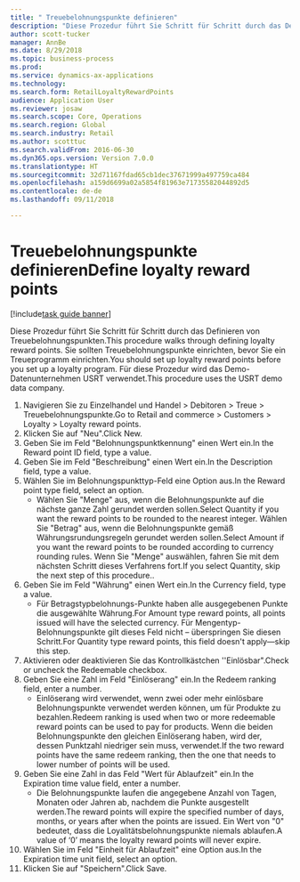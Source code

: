 ```yaml
--- 
title: " Treuebelohnungspunkte definieren"
description: "Diese Prozedur führt Sie Schritt für Schritt durch das Definieren von Treuebelohnungspunkten."
author: scott-tucker
manager: AnnBe
ms.date: 8/29/2018
ms.topic: business-process
ms.prod: 
ms.service: dynamics-ax-applications
ms.technology: 
ms.search.form: RetailLoyaltyRewardPoints
audience: Application User
ms.reviewer: josaw
ms.search.scope: Core, Operations
ms.search.region: Global
ms.search.industry: Retail
ms.author: scotttuc
ms.search.validFrom: 2016-06-30
ms.dyn365.ops.version: Version 7.0.0
ms.translationtype: HT
ms.sourcegitcommit: 32d71167fdad65cb1dec37671999a497759ca484
ms.openlocfilehash: a159d6699a02a5854f81963e71735582044892d5
ms.contentlocale: de-de
ms.lasthandoff: 09/11/2018

---
```

# <a name="define-loyalty-reward-points"></a><span data-ttu-id="f154c-103"> Treuebelohnungspunkte definieren</span><span class="sxs-lookup"><span data-stu-id="f154c-103">Define loyalty reward points</span></span>

[!include[task guide banner](../includes/task-guide-banner.md)]

<span data-ttu-id="f154c-104">Diese Prozedur führt Sie Schritt für Schritt durch das Definieren von Treuebelohnungspunkten.</span><span class="sxs-lookup"><span data-stu-id="f154c-104">This procedure walks through defining loyalty reward points.</span></span> <span data-ttu-id="f154c-105">Sie sollten Treuebelohnungspunkte einrichten, bevor Sie ein Treueprogramm einrichten.</span><span class="sxs-lookup"><span data-stu-id="f154c-105">You should set up loyalty reward points before you set up a loyalty program.</span></span> <span data-ttu-id="f154c-106">Für diese Prozedur wird das Demo-Datenunternehmen USRT verwendet.</span><span class="sxs-lookup"><span data-stu-id="f154c-106">This procedure uses the USRT demo data company.</span></span>

1. <span data-ttu-id="f154c-107">Navigieren Sie zu Einzelhandel und Handel > Debitoren > Treue > Treuebelohnungspunkte.</span><span class="sxs-lookup"><span data-stu-id="f154c-107">Go to Retail and commerce > Customers > Loyalty > Loyalty reward points.</span></span>
2. <span data-ttu-id="f154c-108">Klicken Sie auf "Neu".</span><span class="sxs-lookup"><span data-stu-id="f154c-108">Click New.</span></span>
3. <span data-ttu-id="f154c-109">Geben Sie im Feld "Belohnungspunktkennung" einen Wert ein.</span><span class="sxs-lookup"><span data-stu-id="f154c-109">In the Reward point ID field, type a value.</span></span>
4. <span data-ttu-id="f154c-110">Geben Sie im Feld "Beschreibung" einen Wert ein.</span><span class="sxs-lookup"><span data-stu-id="f154c-110">In the Description field, type a value.</span></span>
5. <span data-ttu-id="f154c-111">Wählen Sie im Belohnungspunkttyp-Feld eine Option aus.</span><span class="sxs-lookup"><span data-stu-id="f154c-111">In the Reward point type field, select an option.</span></span>
    * <span data-ttu-id="f154c-112">Wählen Sie "Menge" aus, wenn die Belohnungspunkte auf die nächste ganze Zahl gerundet werden sollen.</span><span class="sxs-lookup"><span data-stu-id="f154c-112">Select Quantity if you want the reward points to be rounded to the nearest integer.</span></span> <span data-ttu-id="f154c-113">Wählen Sie "Betrag" aus, wenn die Belohnungspunkte gemäß Währungsrundungsregeln gerundet werden sollen.</span><span class="sxs-lookup"><span data-stu-id="f154c-113">Select Amount if you want the reward points to be rounded according to currency rounding rules.</span></span> <span data-ttu-id="f154c-114">Wenn Sie "Menge" auswählen, fahren Sie mit dem nächsten Schritt dieses Verfahrens fort.</span><span class="sxs-lookup"><span data-stu-id="f154c-114">If you select Quantity, skip the next step of this procedure..</span></span>  
6. <span data-ttu-id="f154c-115">Geben Sie im Feld "Währung" einen Wert ein.</span><span class="sxs-lookup"><span data-stu-id="f154c-115">In the Currency field, type a value.</span></span>
    * <span data-ttu-id="f154c-116">Für Betragstypbelohnungs-Punkte haben alle ausgegebenen Punkte die ausgewählte Währung.</span><span class="sxs-lookup"><span data-stu-id="f154c-116">For Amount type reward points, all points issued will have the selected currency.</span></span> <span data-ttu-id="f154c-117">Für Mengentyp-Belohnungspunkte gilt dieses Feld nicht – überspringen Sie diesen Schritt.</span><span class="sxs-lookup"><span data-stu-id="f154c-117">For Quantity type reward points, this field doesn't apply—skip this step.</span></span>  
7. <span data-ttu-id="f154c-118">Aktivieren oder deaktivieren Sie das Kontrollkästchen ''Einlösbar".</span><span class="sxs-lookup"><span data-stu-id="f154c-118">Check or uncheck the Redeemable checkbox.</span></span>
8. <span data-ttu-id="f154c-119">Geben Sie eine Zahl im Feld "Einlöserang" ein.</span><span class="sxs-lookup"><span data-stu-id="f154c-119">In the Redeem ranking field, enter a number.</span></span>
    * <span data-ttu-id="f154c-120">Einlöserang wird verwendet, wenn zwei oder mehr einlösbare Belohnungspunkte verwendet werden können, um für Produkte zu bezahlen.</span><span class="sxs-lookup"><span data-stu-id="f154c-120">Redeem ranking is used when two or more redeemable reward points can be used to pay for products.</span></span> <span data-ttu-id="f154c-121">Wenn die beiden Belohnungspunkte den gleichen Einlöserang haben, wird der, dessen Punktzahl niedriger sein muss, verwendet.</span><span class="sxs-lookup"><span data-stu-id="f154c-121">If the two reward points have the same redeem ranking, then the one that needs to lower number of points will be used.</span></span>  
9. <span data-ttu-id="f154c-122">Geben Sie eine Zahl in das Feld "Wert für Ablaufzeit" ein.</span><span class="sxs-lookup"><span data-stu-id="f154c-122">In the Expiration time value field, enter a number.</span></span>
    * <span data-ttu-id="f154c-123">Die Belohnungspunkte laufen die angegebene Anzahl von Tagen, Monaten oder Jahren ab, nachdem die Punkte ausgestellt werden.</span><span class="sxs-lookup"><span data-stu-id="f154c-123">The reward points will expire the specified number of days, months, or years after when the points are issued.</span></span> <span data-ttu-id="f154c-124">Ein Wert von "0" bedeutet, dass die Loyalitätsbelohnungspunkte niemals ablaufen.</span><span class="sxs-lookup"><span data-stu-id="f154c-124">A value of ‘0’ means the loyalty reward points will never expire.</span></span>  
10. <span data-ttu-id="f154c-125">Wählen Sie im Feld "Einheit für Ablaufzeit" eine Option aus.</span><span class="sxs-lookup"><span data-stu-id="f154c-125">In the Expiration time unit field, select an option.</span></span>
11. <span data-ttu-id="f154c-126">Klicken Sie auf "Speichern".</span><span class="sxs-lookup"><span data-stu-id="f154c-126">Click Save.</span></span>


